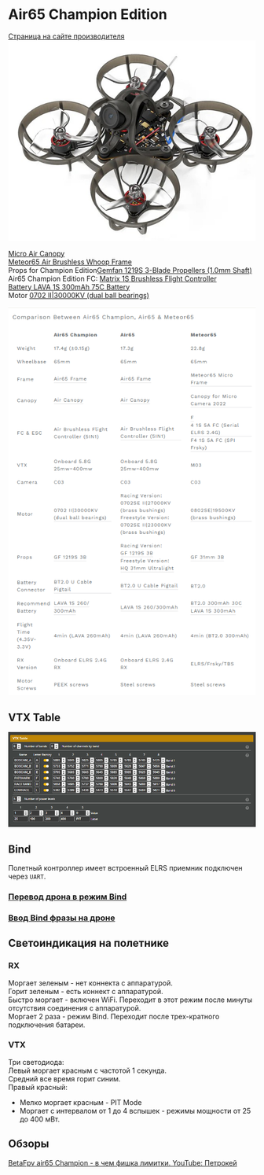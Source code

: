 # Air65 Champion Edition
[Страница на сайте производителя](https://betafpv.com/collections/meteor-series/products/air65-brushless-whoop-quadcopter)  
![](Air65Champion.jpg)

[Micro Air Canopy](https://betafpv.com/products/micro-air-canopy)  
[Meteor65 Air Brushless Whoop Frame](https://betafpv.com/products/meteor65-air-brushless-whoop-frame)  
Props for Champion Edition[Gemfan 1219S 3-Blade Propellers (1.0mm Shaft)](https://betafpv.com/products/gemfan-1219s-3-blade-propellers-1-0mm-shaft)  
Air65 Champion Edition FC: [Matrix 1S Brushless Flight Controller](https://betafpv.com/collections/brushless-flight-controller/products/matrix-1s-brushless-flight-controller)  
[Battery LAVA 1S 300mAh 75C Battery](https://betafpv.com/products/lava-1s-300mah-75c-battery-5pcs?variant=40374765387910)   
Motor [0702 II|30000KV (dual ball bearings)](https://betafpv.com/collections/brushless-motors/products/0702-brushless-motors?variant=40175488237702)  

![](Meteor65_Air65_Comparison.png)

## VTX Table
![](Air65ch_VTX_Table.png)

## Bind
Полетный контроллер имеет встроенный ELRS приемник подключен через `UART`.

### [Перевод дрона в режим Bind](./../../../60_Bind/40_Режим_Bind_дрона_с_UART.md)

### [Ввод Bind фразы на дроне](./../../../60_Bind/44_Bind_фраза_дрона_с_UART.md)

## Светоиндикация на полетнике

### RX
Моргает зеленым - нет коннекта с аппаратурой.  
Горит зеленым - есть коннект с аппаратурой.  
Быстро моргает - включен WiFi. Переходит в этот режим после минуты отсутствия соединения с аппаратурой.  
Моргает 2 раза - режим Bind. Переходит после трех-кратного подключения батареи.  

### VTX
Три светодиода:  
Левый моргает красным с частотой 1 секунда.  
Средний все время горит синим.  
Правый красный:
- Мелко моргает красным - PIT Mode  
- Моргает с интервалом от 1 до 4 вспышек - режимы мощности от 25 до 400 мВт.

## Обзоры
[BetaFpv air65 Champion - в чем фишка лимитки. YouTube: Петрокей](https://www.youtube.com/watch?v=KkHr0nEDnQI)
